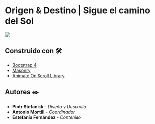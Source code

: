 # Origen & Destino | Sigue el camino del Sol
![](1280×640-git.jpg)

## Construido con 🛠️

* [Bootstrap 4](https://getbootstrap.com)
* [Masonry](https://masonry.desandro.com)
* [Animate On Scroll Library](https://michalsnik.github.io/aos/)

## Autores ✒️

* **Piotr Stefaniak** - *Diseño y Desarollo*
* **Antonio Montill** - *Coordinador*
* **Estefanía Fernández** - *Contenido*

